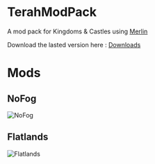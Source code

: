 # TerahModPack

A mod pack for Kingdoms & Castles using [Merlin](https://github.com/terahxluna/Merlin)

Download the lasted version here : [Downloads](https://github.com/terahxluna/TerahModPack/releases)

# Mods

## NoFog

![NoFog](https://github.com/terahxluna/TerahModPack/blob/master/NoFog/NoFogMod.png)

## Flatlands

![Flatlands](https://github.com/terahxluna/TerahModPack/blob/master/Flatlands/FlatlandsMod.jpg)

